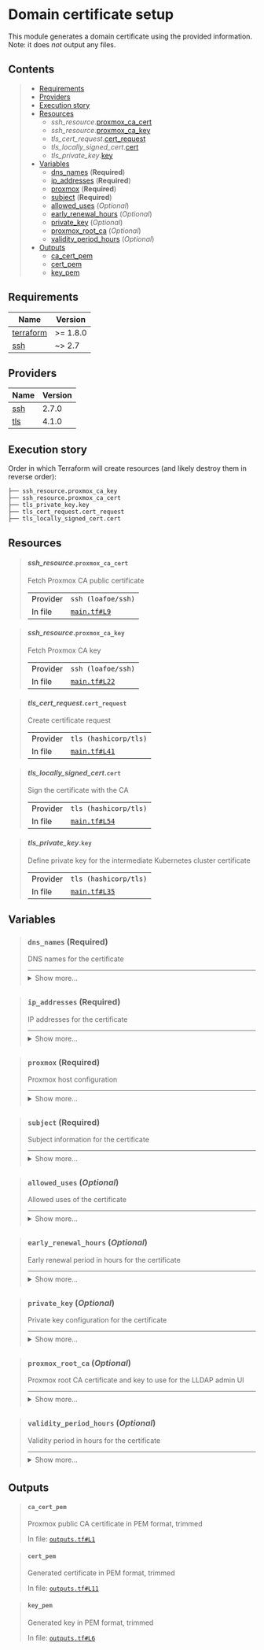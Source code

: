 # Domain certificate setup

This module generates a domain certificate using the provided information.<br>
Note: it does _not_ output any files.
## Contents

<blockquote>

- [Requirements](#requirements)
- [Providers](#providers)
- [Execution story](#execution-story)
- [Resources](#resources)
  - _ssh_resource_.[proxmox_ca_cert](#ssh_resourceproxmox_ca_cert)
  - _ssh_resource_.[proxmox_ca_key](#ssh_resourceproxmox_ca_key)
  - _tls_cert_request_.[cert_request](#tls_cert_requestcert_request)
  - _tls_locally_signed_cert_.[cert](#tls_locally_signed_certcert)
  - _tls_private_key_.[key](#tls_private_keykey)
- [Variables](#variables)
  - [dns_names](#dns_names-required) (**Required**)
  - [ip_addresses](#ip_addresses-required) (**Required**)
  - [proxmox](#proxmox-required) (**Required**)
  - [subject](#subject-required) (**Required**)
  - [allowed_uses](#allowed_uses-optional) (*Optional*)
  - [early_renewal_hours](#early_renewal_hours-optional) (*Optional*)
  - [private_key](#private_key-optional) (*Optional*)
  - [proxmox_root_ca](#proxmox_root_ca-optional) (*Optional*)
  - [validity_period_hours](#validity_period_hours-optional) (*Optional*)
- [Outputs](#outputs)
  - [ca_cert_pem](#ca_cert_pem)
  - [cert_pem](#cert_pem)
  - [key_pem](#key_pem)
</blockquote>

## Requirements

| Name | Version |
|------|---------|
| <a name="requirement_terraform"></a> [terraform](#requirement\_terraform) | >= 1.8.0 |
| <a name="requirement_ssh"></a> [ssh](#requirement\_ssh) | ~> 2.7 |

## Providers

| Name | Version |
|------|---------|
| <a name="provider_ssh"></a> [ssh](#provider\_ssh) | 2.7.0 |
| <a name="provider_tls"></a> [tls](#provider\_tls) | 4.1.0 |

## Execution story

Order in which Terraform will create resources (and likely destroy them in reverse order):
```
├── ssh_resource.proxmox_ca_key
├── ssh_resource.proxmox_ca_cert
├── tls_private_key.key
├── tls_cert_request.cert_request
├── tls_locally_signed_cert.cert
```




## Resources
<blockquote>

#### _ssh_resource_.`proxmox_ca_cert`
Fetch Proxmox CA public certificate
  <table>
    <tr>
      <td>Provider</td>
      <td><code>ssh (loafoe/ssh)</code></td>
    </tr>
    <tr>
      <td>In file</td>
      <td><a href="./main.tf#L9"><code>main.tf#L9</code></a></td>
    </tr>
  </table>
</blockquote>
<blockquote>

#### _ssh_resource_.`proxmox_ca_key`
Fetch Proxmox CA key
  <table>
    <tr>
      <td>Provider</td>
      <td><code>ssh (loafoe/ssh)</code></td>
    </tr>
    <tr>
      <td>In file</td>
      <td><a href="./main.tf#L22"><code>main.tf#L22</code></a></td>
    </tr>
  </table>
</blockquote>
<blockquote>

#### _tls_cert_request_.`cert_request`
Create certificate request
  <table>
    <tr>
      <td>Provider</td>
      <td><code>tls (hashicorp/tls)</code></td>
    </tr>
    <tr>
      <td>In file</td>
      <td><a href="./main.tf#L41"><code>main.tf#L41</code></a></td>
    </tr>
  </table>
</blockquote>
<blockquote>

#### _tls_locally_signed_cert_.`cert`
Sign the certificate with the CA
  <table>
    <tr>
      <td>Provider</td>
      <td><code>tls (hashicorp/tls)</code></td>
    </tr>
    <tr>
      <td>In file</td>
      <td><a href="./main.tf#L54"><code>main.tf#L54</code></a></td>
    </tr>
  </table>
</blockquote>
<blockquote>

#### _tls_private_key_.`key`
Define private key for the intermediate Kubernetes cluster certificate
  <table>
    <tr>
      <td>Provider</td>
      <td><code>tls (hashicorp/tls)</code></td>
    </tr>
    <tr>
      <td>In file</td>
      <td><a href="./main.tf#L35"><code>main.tf#L35</code></a></td>
    </tr>
  </table>
</blockquote>

## Variables
<blockquote>

### `dns_names` (**Required**)
DNS names for the certificate

<details style="border-top-color: inherit; border-top-width: 0.1em; border-top-style: solid; padding-top: 0.5em; padding-bottom: 0.5em;">
  <summary>Show more...</summary>

  **Type**:
  ```hcl
  list(string)
  ```
  In file: <a href="./variables.tf#L38"><code>variables.tf#L38</code></a>

</details>
</blockquote>
<blockquote>

### `ip_addresses` (**Required**)
IP addresses for the certificate

<details style="border-top-color: inherit; border-top-width: 0.1em; border-top-style: solid; padding-top: 0.5em; padding-bottom: 0.5em;">
  <summary>Show more...</summary>

  **Type**:
  ```hcl
  list(string)
  ```
  In file: <a href="./variables.tf#L44"><code>variables.tf#L44</code></a>

</details>
</blockquote>
<blockquote>

### `proxmox` (**Required**)
Proxmox host configuration

<details style="border-top-color: inherit; border-top-width: 0.1em; border-top-style: solid; padding-top: 0.5em; padding-bottom: 0.5em;">
  <summary>Show more...</summary>

  **Type**:
  ```hcl
  object({
    host     = string
    ssh_user = string
    ssh_key  = string
  })
  ```
  In file: <a href="./variables.tf#L1"><code>variables.tf#L1</code></a>

</details>
</blockquote>
<blockquote>

### `subject` (**Required**)
Subject information for the certificate

<details style="border-top-color: inherit; border-top-width: 0.1em; border-top-style: solid; padding-top: 0.5em; padding-bottom: 0.5em;">
  <summary>Show more...</summary>

  **Type**:
  ```hcl
  object({
    common_name  = string
    organization = string
  })
  ```
  In file: <a href="./variables.tf#L27"><code>variables.tf#L27</code></a>

</details>
</blockquote>
<blockquote>

### `allowed_uses` (*Optional*)
Allowed uses of the certificate

<details style="border-top-color: inherit; border-top-width: 0.1em; border-top-style: solid; padding-top: 0.5em; padding-bottom: 0.5em;">
  <summary>Show more...</summary>

  **Type**:
  ```hcl
  list(string)
  ```
  **Default**:
  ```json
  [
  "key_encipherment",
  "digital_signature",
  "server_auth",
  "client_auth"
]
  ```
  In file: <a href="./variables.tf#L66"><code>variables.tf#L66</code></a>

</details>
</blockquote>
<blockquote>

### `early_renewal_hours` (*Optional*)
Early renewal period in hours for the certificate

<details style="border-top-color: inherit; border-top-width: 0.1em; border-top-style: solid; padding-top: 0.5em; padding-bottom: 0.5em;">
  <summary>Show more...</summary>

  **Type**:
  ```hcl
  number
  ```
  **Default**:
  ```json
  720
  ```
  In file: <a href="./variables.tf#L80"><code>variables.tf#L80</code></a>

</details>
</blockquote>
<blockquote>

### `private_key` (*Optional*)
Private key configuration for the certificate

<details style="border-top-color: inherit; border-top-width: 0.1em; border-top-style: solid; padding-top: 0.5em; padding-bottom: 0.5em;">
  <summary>Show more...</summary>

  **Type**:
  ```hcl
  object({
    algorithm = string
    rsa_bits  = number
  })
  ```
  **Default**:
  ```json
  {
  "algorithm": "RSA",
  "rsa_bits": 4096
}
  ```
  In file: <a href="./variables.tf#L50"><code>variables.tf#L50</code></a>

</details>
</blockquote>
<blockquote>

### `proxmox_root_ca` (*Optional*)
Proxmox root CA certificate and key to use for the LLDAP admin UI

<details style="border-top-color: inherit; border-top-width: 0.1em; border-top-style: solid; padding-top: 0.5em; padding-bottom: 0.5em;">
  <summary>Show more...</summary>

  **Type**:
  ```hcl
  object({
    pve_root_cert = string
    pve_root_key  = string
  })
  ```
  **Default**:
  ```json
  {
  "pve_root_cert": "/etc/pve/pve-root-ca.pem",
  "pve_root_key": "/etc/pve/priv/pve-root-ca.key"
}
  ```
  In file: <a href="./variables.tf#L11"><code>variables.tf#L11</code></a>

</details>
</blockquote>
<blockquote>

### `validity_period_hours` (*Optional*)
Validity period in hours for the certificate

<details style="border-top-color: inherit; border-top-width: 0.1em; border-top-style: solid; padding-top: 0.5em; padding-bottom: 0.5em;">
  <summary>Show more...</summary>

  **Type**:
  ```hcl
  number
  ```
  **Default**:
  ```json
  8766
  ```
  In file: <a href="./variables.tf#L73"><code>variables.tf#L73</code></a>

</details>
</blockquote>


## Outputs
<blockquote>

#### `ca_cert_pem`
Proxmox public CA certificate in PEM format, trimmed

In file: <a href="./outputs.tf#L1"><code>outputs.tf#L1</code></a>
</blockquote>
<blockquote>

#### `cert_pem`
Generated certificate in PEM format, trimmed

In file: <a href="./outputs.tf#L11"><code>outputs.tf#L11</code></a>
</blockquote>
<blockquote>

#### `key_pem`
Generated key in PEM format, trimmed

In file: <a href="./outputs.tf#L6"><code>outputs.tf#L6</code></a>
</blockquote>